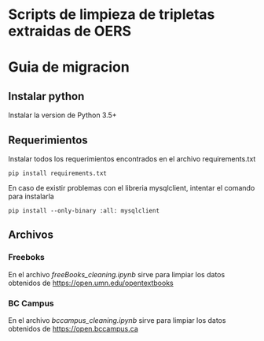 # Scripts de limpieza de tripletas extraidas de OERS


# Guia de migracion
## Instalar python

Instalar la version de Python 3.5+

## Requerimientos
Instalar todos los requerimientos encontrados en el archivo requirements.txt

```
pip install requirements.txt
```

En caso de existir problemas con el libreria mysqlclient, intentar el comando para instalarla

```
pip install --only-binary :all: mysqlclient 
```
## Archivos
### Freeboks
En el archivo *freeBooks_cleaning.ipynb* sirve para limpiar los datos obtenidos de https://open.umn.edu/opentextbooks

 

### BC Campus
En el archivo *bccampus_cleaning.ipynb* sirve para limpiar los datos obtenidos de https://open.bccampus.ca
